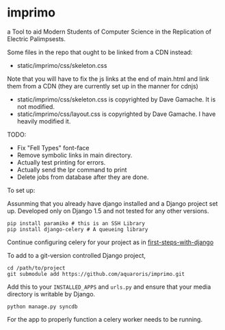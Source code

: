 imprimo
=======

a Tool to aid Modern Students of Computer Science in the Replication of
Electric Palimpsests.

Some files in the repo that ought to be linked from a CDN instead:
* static/imprimo/css/skeleton.css

Note that you will have to fix the js links at the end of main.html and link
them from a CDN (they are currently set up in the manner for cdnjs)

* static/imprimo/css/skeleton.css is copyrighted by Dave Gamache. It is not modified.
* static/imprimo/css/layout.css is copyrighted by Dave Gamache. I have heavily modified it.

TODO:
* Fix "Fell Types" font-face
* Remove symbolic links in main directory.
* Actually test printing for errors.
* Actually send the lpr command to print
* Delete jobs from database after they are done.

To set up:

Assunming that you already have django installed
and a Django project set up. Developed only on
Django 1.5 and not tested for any other versions.

    pip install paramiko # this is an SSH Library
    pip install django-celery # A queueing library

Continue configuring celery for your project as in
[first-steps-with-django][]

To add to a git-version controlled Django project,

    cd /path/to/project
    git submodule add https://github.com/aquaroris/imprimo.git

Add this to your `INSTALLED_APPS` and `urls.py` and
ensure that your media directory is writable by Django.

    python manage.py syncdb

For the app to properly function a celery worker needs to be running.

[first-steps-with-django]: http://docs.celeryproject.org/en/latest/django/first-steps-with-django.html "Celery: First Steps with Django"
